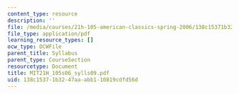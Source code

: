 ```yaml
---
content_type: resource
description: ''
file: /media/courses/21h-105-american-classics-spring-2006/138c15371b3247aaabb110819cdfd56d_MIT21H_105s06_sylls09.pdf
file_type: application/pdf
learning_resource_types: []
ocw_type: OCWFile
parent_title: Syllabus
parent_type: CourseSection
resourcetype: Document
title: MIT21H_105s06_sylls09.pdf
uid: 138c1537-1b32-47aa-abb1-10819cdfd56d
---
```

